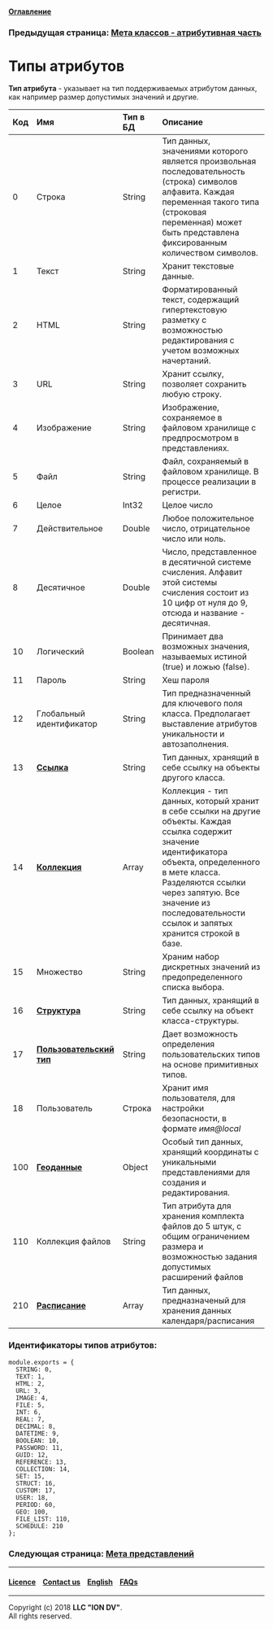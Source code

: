 #### [Оглавление](/docs/ru/index.md)

### Предыдущая страница: [Мета классов - атрибутивная часть](/docs/ru/2_system_description/metadata_structure/meta_class/meta_class_attribute.md)

# Типы атрибутов

**Тип атрибута** - указывает на тип поддерживаемых атрибутом данных, как например размер допустимых значений и другие.



| Код | Имя    | Тип в БД | Описание                                                                                                                                                                                                                                                                                                     |
|:----|:-------------------------|:---------|:--------------------------------------------------------------------------------------------------------------------------------------------------------------------------------------------------------------------------------------------------------------------------------------------------------------|
| 0   | Строка                   | String   | Тип данных, значениями которого является произвольная последовательность (строка) символов алфавита. Каждая переменная такого типа (строковая переменная) может быть представлена фиксированным количеством символов.                                                                                         
| 1   | Текст                    | String   | Хранит текстовые данные.                                                                                                                                                                                                                                                                                      
| 2   | HTML                     | String   | Форматированный текст, содержащий гипертекстовую разметку  с возможностью редактирования с учетом возможных начертаний.                                                                                                                                                                                                                            
| 3   | URL                      | String   | Хранит ссылку, позволяет сохранить любую строку.                                                                                                                                                                                                                                                                     
| 4   | Изображение              | String   | Изображение, сохраняемое в файловом хранилище с предпросмотром в представлениях.                                                                                                                                                     
| 5   | Файл                     | String   | Файл, сохраняемый в файловом хранилище. В процессе реализации в регистри.                                                                                                                                                                                                                                     
| 6   | Целое                    | Int32    | Целое число                                                                                                                                                                                                                                                                                                   
| 7   | Действительное           | Double   | Любое положительное число, отрицательное число или ноль.                                                                                                                                                                                                                                                                   
| 8   | Десятичное               | Double   | Число, представленное в десятичной системе счисления. Алфавит этой системы счисления состоит из 10 цифр от нуля до 9, отсюда и название - десятичная.  
| 10  | Логический               | Boolean  | Принимает два возможных значения, называемых истиной (true) и ложью (false).                                                                                                                                                                                                                                  
| 11  | Пароль                   | String   | Хеш пароля                                                                                                                                                                                                                                                                                                         
| 12  | Глобальный идентификатор | String   | Тип предназначенный для ключевого поля класса. Предполагает выставление атрибутов уникальности и автозаполнения.                                                                                                                                                                                                            
| 13  | [**Ссылка**](/docs/ru/2_system_description/metadata_structure/meta_class/type_reference13.md)                   | String   | Тип данных, хранящий в себе ссылку на объекты другого класса.                                                                                                                                                                                                                 
| 14  | [**Коллекция**](/docs/ru/2_system_description/metadata_structure/meta_class/type_collection14.md)                | Array    | Коллекция - тип данных, который хранит в себе ссылки на другие объекты. Каждая ссылка содержит значение идентификатора объекта, определенного в мете класса. Разделяются ссылки через запятую. Все значение из последовательности ссылок и запятых хранится строкой в базе.                                                                             
| 15  | Множество               | String   | Храним набор дискретных значений из предопределенного списка выбора.                                                                                                                                                                                                                   |
| 16  | [**Структура**](/docs/ru/2_system_description/metadata_structure/meta_class/type_isstruct16.md)                | String   | Тип данных, хранящий в себе ссылку на объект класса-структуры.                                                                                                                                                                                                                                                                                         
| 17  | [**Пользовательский тип**](/docs/ru/2_system_description/metadata_structure/meta_class/type_user17.md)     | String   | Дает возможность определения пользовательских типов на основе примитивных типов.                                                                                                                                                                                                                                                                      
| 18  | Пользователь             | Строка   | Хранит имя пользователя, для настройки безопасности, в формате _имя@local_                                                                                                                                                                                                                                                                
| 100 | [**Геоданные**](/docs/ru/2_system_description/metadata_structure/meta_class/type_geodata100.md)                | Object   | Особый тип данных, хранящий координаты с уникальными представлениями для создания и редактирования.                                                                                                                                                                                      
| 110 | Коллекция файлов         | String   | Тип атрибута для хранения комплекта файлов до 5 штук, с общим ограничением размера и возможностью задания допустимых расширений файлов                                                                                                                                                                                
| 210 | [**Расписание**](/docs/ru/2_system_description/metadata_structure/meta_class/type_schedule210.md)               | Array    | Тип данных, предназначеный для хранения данных календаря/расписания                                                                                                                                                                                                                                                                                                                    
### Идентификаторы типов атрибутов:
```
module.exports = {
  STRING: 0,
  TEXT: 1,
  HTML: 2,
  URL: 3,
  IMAGE: 4,
  FILE: 5,
  INT: 6,
  REAL: 7,
  DECIMAL: 8,
  DATETIME: 9,
  BOOLEAN: 10,
  PASSWORD: 11,
  GUID: 12,
  REFERENCE: 13,
  COLLECTION: 14,
  SET: 15,
  STRUCT: 16,
  CUSTOM: 17,
  USER: 18,
  PERIOD: 60,
  GEO: 100,
  FILE_LIST: 110,
  SCHEDULE: 210
};
```
### Следующая страница: [Мета представлений](/docs/ru/2_system_description/metadata_structure/meta_view/meta_view_main.md)
--------------------------------------------------------------------------  


 #### [Licence](/LICENCE.md) &ensp;  [Contact us](https://iondv.com) &ensp;  [English](/docs/en/2_system_description/metadata_structure/meta_class/property_types.md)   &ensp; [FAQs](/faqs.md)          



--------------------------------------------------------------------------  

Copyright (c) 2018 **LLC "ION DV"**.   
All rights reserved. 
